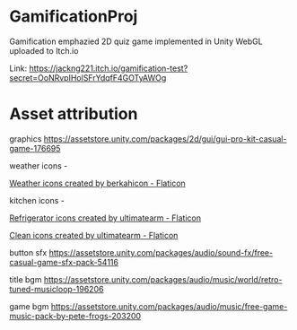 # GamificationProj
Gamification emphazied 2D quiz game implemented in Unity WebGL uploaded to Itch.io

Link: https://jackng221.itch.io/gamification-test?secret=OoNRvpIHolSFrYdqfF4GOTyAWOg
 
# Asset attribution
graphics https://assetstore.unity.com/packages/2d/gui/gui-pro-kit-casual-game-176695 

weather icons - 

<a href="https://www.flaticon.com/free-icons/weather" title="weather icons">Weather icons created by berkahicon - Flaticon</a> 

kitchen icons - 

<a href="https://www.flaticon.com/free-icons/refrigerator" title="refrigerator icons">Refrigerator icons created by ultimatearm - Flaticon</a> 

<a href="https://www.flaticon.com/free-icons/clean" title="clean icons">Clean icons created by ultimatearm - Flaticon</a> 

button sfx https://assetstore.unity.com/packages/audio/sound-fx/free-casual-game-sfx-pack-54116 

title bgm https://assetstore.unity.com/packages/audio/music/world/retro-tuned-musicloop-196206 

game bgm https://assetstore.unity.com/packages/audio/music/free-game-music-pack-by-pete-frogs-203200 
